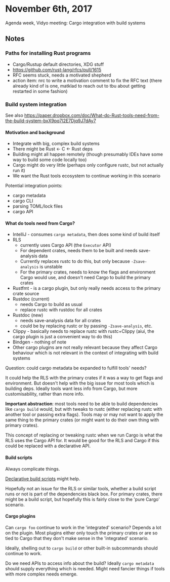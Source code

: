 # November 6th, 2017

Agenda week, Vidyo meeting: Cargo integration with build systems

## Notes

### Paths for installing Rust programs

* Cargo/Rustup default directories, XDG stuff
* https://github.com/rust-lang/rfcs/pull/1615
* RFC seems stuck, needs a motivated shepherd
* action item: nrc to write a motivation comment to fix the RFC text (there already kind of is one, matklad to reach out to tbu about getting restarted in some fashion)


### Build system integration

See also https://paper.dropbox.com/doc/What-do-Rust-tools-need-from-the-build-system-bxX9pq7l2E7Djq9J7dAy7

#### Motivation and background

* Integrate with big, complex build systems
* There might be Rust <- C <- Rust deps
* Building might all happen remotely (though presumably IDEs have some way to build some code locally too)
* Cargo might do very little (perhaps only configure rustc, but not actually run it)
* We want the Rust tools ecosystem to continue working in this scenario

Potential integration points:

* cargo metadata
* cargo CLI
* parsing TOML/lock files
* cargo API


#### What do tools need from Cargo?

* IntelliJ - consumes `cargo metadata`, then does some kind of build itself
* RLS
  - currently uses Cargo API (the `Executor` API)
  - For dependent crates, needs them to be built and needs save-analysis data
  - Currently replaces rustc to do this, but only because `-Zsave-analysis` is unstable
  - For the primary crates, needs to know the flags and environment Cargo would use, and doesn't need Cargo to build the primary crates
* Rustfmt - is a cargo plugin, but only really needs access to the primary crate source
* Rustdoc (current)
  - needs Cargo to build as usual
  - replace rustc with rustdoc for all crates
* Rustdoc (new)
  - needs save-analysis data for all crates
  - could be by replacing rustc or by passing `-Zsave-analysis`, etc.
* Clippy - basically needs to replace rustc with rustc+Clippy (aiui, the cargo plugin is just a convenient way to do this)
* Bindgen - nothing of note
* Other cargo plugins are not really relevant because they affect Cargo behaviour which is not relevant in the context of integrating with build systems

Question: could cargo metadata be expanded to fulfill tools' needs?

It could help the RLS with the primary crates if it was a way to get flags and environment. But doesn't help with the big issue for most tools which is building deps. Ideally tools want less info from Cargo, but more customisability, rather than more info.

**Important abstraction**: most tools need to be able to build dependencies like `cargo build` would, but with tweaks to rustc (either replacing rustc with another tool or passing extra flags). Tools may or may not want to apply the same thing to the primary crates (or might want to do their own thing with primary crates).

This concept of replacing or tweaking rustc when we run Cargo is what the RLS uses the Cargo API for. It would be good for the RLS and Cargo if this could be replaced with a declarative API.


#### Build scripts

Always complicate things.

[Declarative build scripts](https://github.com/rust-lang/rfcs/pull/2196) might help.

Hopefully not an issue for the RLS or similar tools, whether a build script runs or not is part of the dependencies black box. For primary crates, there might be a build script, but hopefully this is fairly close to the 'pure Cargo' scenario.


#### Cargo plugins

Can `cargo foo` continue to work in the 'integrated' scenario? Depends a lot on the plugin. Most plugins either only touch the primary crates or are so tied to Cargo that they don't make sense in the 'integrated' scenario.

Ideally, shelling out to `cargo build` or other built-in subcommands should continue to work.

Do we need APIs to access info about the build? Ideally `cargo metadata` should supply everything which is needed. Might need fancier things if tools with more complex needs emerge.

